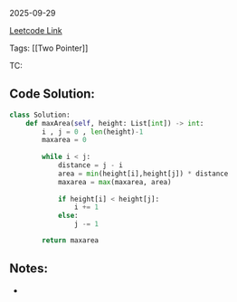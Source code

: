 2025-09-29

[Leetcode Link](https://leetcode.com/problems/container-with-most-water/description/?envType=study-plan-v2&envId=leetcode-75)

Tags: [[Two Pointer]]

TC: 
## Code Solution: 

```python
class Solution:
    def maxArea(self, height: List[int]) -> int:
        i , j = 0 , len(height)-1
        maxarea = 0
        
        while i < j:
            distance = j - i
            area = min(height[i],height[j]) * distance
            maxarea = max(maxarea, area)
            
            if height[i] < height[j]:
                i += 1
            else:
                j -= 1

        return maxarea
```

## Notes:
- 
